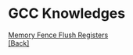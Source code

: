 # GCC Knowledges  

[Memory Fence Flush Registers](https://github.com/Hankin-Liu/hankin.github.io/blob/master/gcc/Memory_Fence_Flush_Registers.md)  
[\[Back\]](https://github.com/Hankin-Liu/hankin.github.io/blob/master/README.md)